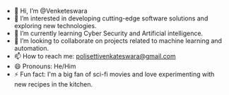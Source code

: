 - 👋 Hi, I’m @Venketeswara
- 👀 I’m interested in developing cutting-edge software solutions and exploring new technologies.
- 🌱 I’m currently learning Cyber Security and Artificial intelligence.
- 💞️ I’m looking to collaborate on projects related to machine learning and automation.
- 📫 How to reach me: polisettivenkateswara@gmail.com
- 😄 Pronouns: He/Him
- ⚡ Fun fact: I'm a big fan of sci-fi movies and love experimenting with new recipes in the kitchen.

<!---
Venketeswara/Venketeswara is a ✨ special ✨ repository because its `README.md` (this file) appears on your GitHub profile.
You can click the Preview link to take a look at your changes.
--->
